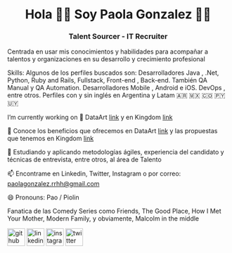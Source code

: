 <h1 align = "center"> Hola 👋🏻 Soy Paola Gonzalez 👩🏻 </h1>
<h3 align = "center"> Talent Sourcer - IT Recruiter </h3>

  Centrada en usar mis conocimientos y habilidades para acompañar a talentos y organizaciones en su desarrollo y crecimiento profesional

Skills: Algunos de los perfiles buscados son: Desarrolladores Java , .Net, Python, Ruby and Rails, Fullstack, Front-end , Back-end. También QA Manual y QA Automation. Desarrolladores Mobile , Android e iOS. DevOps , entre otros. 
Perfiles con y sin inglés en Argentina y Latam 🇦🇷 🇲🇽 🇨🇴 🇵🇾  🇺🇾

 I’m currently working on 🐥 DataArt [link](https://www.dataart.com.ar/company) y en Kingdom [link](https://somoskingdom.com/)

💬  Conoce los beneficios que ofrecemos en DataArt [link](https://www.dataart.com.ar/career/career-in-dataart/) y las propuestas que tenemos en Kingdom [link](https://somoskingdom.com/careers/)

🌱 Estudiando y aplicando metodologías ágiles, experiencia del candidato y técnicas de entrevista, entre otros, al área de Talento 
 
📫  Encontrame en Linkedin, Twitter, Instagram o por correo: paolagonzalez.rrhh@gmail.com 

😄 Pronouns: Pao / Piolin  

Fanatica de las Comedy Series como Friends, The Good Place, How I Met Your Mother, Modern Family, y obviamente, Malcolm in the middle

[<img src='https://cdn.jsdelivr.net/npm/simple-icons@3.0.1/icons/github.svg' alt='github' height='40'>](https://github.com/PaoRrhh)  [<img src='https://cdn.jsdelivr.net/npm/simple-icons@3.0.1/icons/linkedin.svg' alt='linkedin' height='40'>](https://www.linkedin.com/in/paoedithgonzalez/)  [<img src='https://cdn.jsdelivr.net/npm/simple-icons@3.0.1/icons/instagram.svg' alt='instagram' height='40'>](https://www.instagram.com/paorrhh/)  [<img src='https://cdn.jsdelivr.net/npm/simple-icons@3.0.1/icons/twitter.svg' alt='twitter' height='40'>](https://twitter.com/PaoRrhh)  

